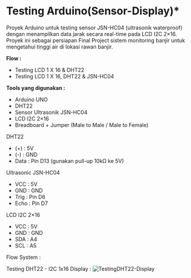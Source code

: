 # Testing Arduino(Sensor-Display)*
Proyek Arduino untuk testing sensor JSN-HC04 (ultrasonik waterproof) dengan menampilkan data jarak secara real-time pada LCD I2C 2×16. Proyek ini sebagai persiapan Final Project sistem monitoring banjir untuk mengetahui tinggi air di lokasi rawan banjir.

**Flow :**
- Testing LCD 1 X 16 & DHT22
- Testing LCD 1 X 16, DHT22 & JSN-HC04

**Tools yang digunakan :**
- Arduino UNO
- DHT22
- Sensor Ultrasonik JSN-HC04
- LCD I2C 2×16
- Breadboard + Jumper (Male to Male / Male to Female)

DHT22
- (+) : 5V
- (-) : GND
- Data : Pin D13 (gunakan pull-up 10kΩ ke 5V)

Ultrasonic JSN-HC04
- VCC : 5V
- GND : GND
- Trig : Pin D6
- Echo : Pin D7

LCD I2C 2×16
- VCC : 5V
- GND : GND
- SDA : A4
- SCL : A5

Flow System :

Testing DHT22 - I2C 1x16 Display  : 
![TestingDHT22-Display](https://github.com/user-attachments/assets/d9865bc2-97c9-4da0-b22f-ccd48bf701c4)

